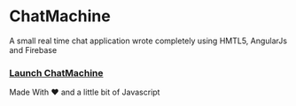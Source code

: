 # ChatMachine
A small real time chat application wrote completely using HMTL5, AngularJs and Firebase

### [Launch ChatMachine](https://akhilarjun.github.io/ChatMachine/)

Made With &hearts; and a little bit of Javascript
